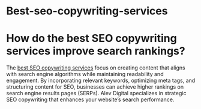 # Best-seo-copywriting-services

# How do the best SEO copywriting services improve search rankings?
The [best SEO copywriting services](https://alevdigital.com/services/seo-copywriting-services/) focus on creating content that aligns with search engine algorithms while maintaining readability and engagement. By incorporating relevant keywords, optimizing meta tags, and structuring content for SEO, businesses can achieve higher rankings on search engine results pages (SERPs). Alev Digital specializes in strategic SEO copywriting that enhances your website’s search performance.
